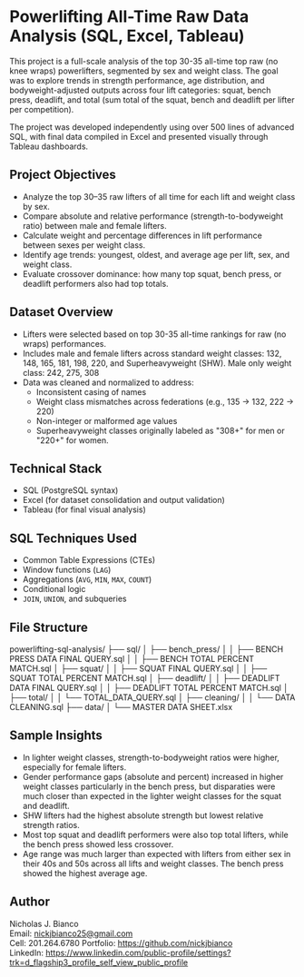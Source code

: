 # Powerlifting All-Time Raw Data Analysis (SQL, Excel, Tableau)

This project is a full-scale analysis of the top 30-35 all-time top raw (no knee wraps) powerlifters, segmented by sex and weight class. The goal was to explore trends in strength performance, age distribution, and bodyweight-adjusted outputs across four lift categories: squat, bench press, deadlift, and total (sum total of the squat, bench and deadlift per lifter per competition).

The project was developed independently using over 500 lines of advanced SQL, with final data compiled in Excel and presented visually through Tableau dashboards.

## Project Objectives

- Analyze the top 30–35 raw lifters of all time for each lift and weight class by sex.
- Compare absolute and relative performance (strength-to-bodyweight ratio) between male and female lifters.
- Calculate weight and percentage differences in lift performance between sexes per weight class.
- Identify age trends: youngest, oldest, and average age per lift, sex, and weight class.
- Evaluate crossover dominance: how many top squat, bench press, or deadlift performers also had top totals.

## Dataset Overview

- Lifters were selected based on top 30-35 all-time rankings for raw (no wraps) performances.
- Includes male and female lifters across standard weight classes: 132, 148, 165, 181, 198, 220, and Superheavyweight (SHW). Male only weight class: 242, 275, 308
- Data was cleaned and normalized to address:
  - Inconsistent casing of names
  - Weight class mismatches across federations (e.g., 135 → 132, 222 → 220)
  - Non-integer or malformed age values
  - Superheavyweight classes originally labeled as "308+" for men or "220+" for women.

## Technical Stack

- SQL (PostgreSQL syntax)
- Excel (for dataset consolidation and output validation)
- Tableau (for final visual analysis)

## SQL Techniques Used

- Common Table Expressions (CTEs)
- Window functions (`LAG`)
- Aggregations (`AVG`, `MIN`, `MAX`, `COUNT`)
- Conditional logic
- `JOIN`, `UNION`, and subqueries

## File Structure

powerlifting-sql-analysis/
├── sql/
│ ├── bench_press/
│ │ ├── BENCH PRESS DATA FINAL QUERY.sql
│ │ ├── BENCH TOTAL PERCENT MATCH.sql
│ ├── squat/
│ │ ├── SQUAT FINAL QUERY.sql
│ │ ├── SQUAT TOTAL PERCENT MATCH.sql
│ ├── deadlift/
│ │ ├── DEADLIFT DATA FINAL QUERY.sql
│ │ ├── DEADLIFT TOTAL PERCENT MATCH.sql
│ ├── total/
│ │ └── TOTAL_DATA_QUERY.sql
│ ├── cleaning/
│ │ └── DATA CLEANING.sql
├── data/
│ └── MASTER DATA SHEET.xlsx

## Sample Insights

- In lighter weight classes, strength-to-bodyweight ratios were higher, especially for female lifters.
- Gender performance gaps (absolute and percent) increased in higher weight classes particularly in the bench press, but disparaties were much closer than expected in the lighter weight classes for the squat and deadlift.
- SHW lifters had the highest absolute strength but lowest relative strength ratios.
- Most top squat and deadlift performers were also top total lifters, while the bench press showed less crossover.
- Age range was much larger than expected with lifters from either sex in their 40s and 50s across all lifts and weight classes. The bench press showed the highest average age.

## Author

Nicholas J. Bianco  
Email: nickjbianco25@gmail.com  
Cell: 201.264.6780
Portfolio: https://github.com/nickjbianco  
LinkedIn: https://www.linkedin.com/public-profile/settings?trk=d_flagship3_profile_self_view_public_profile
